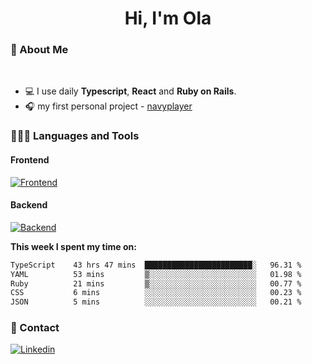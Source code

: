 <h1 align="center">Hi, I'm Ola</h1>

### 💅 About Me

<br/>

- 💻 I use daily **Typescript**, **React** and **Ruby on Rails**.
- 🎧 my first personal project - [navyplayer](https://navyplayer.netlify.app/)

### 👩🏻‍💻 Languages and Tools

#### Frontend

[![Frontend](https://skillicons.dev/icons?i=react,nextjs,ts,js,html,css,scss,tailwind)](https://skillicons.dev)

#### Backend
[![Backend](https://skillicons.dev/icons?i=nodejs,express,nestjs,rails,graphql)](https://skillicons.dev)

**This week I spent my time on:**

<!--START_SECTION:waka-->

```txt
TypeScript    43 hrs 47 mins  ████████████████████████░   96.31 %
YAML          53 mins         ▒░░░░░░░░░░░░░░░░░░░░░░░░   01.98 %
Ruby          21 mins         ▒░░░░░░░░░░░░░░░░░░░░░░░░   00.77 %
CSS           6 mins          ░░░░░░░░░░░░░░░░░░░░░░░░░   00.23 %
JSON          5 mins          ░░░░░░░░░░░░░░░░░░░░░░░░░   00.21 %
```

<!--END_SECTION:waka-->

### 📨 Contact
  
[![Linkedin](https://skillicons.dev/icons?i=linkedin)](https://linkedin.com/in/aleksandra-kamińska)
